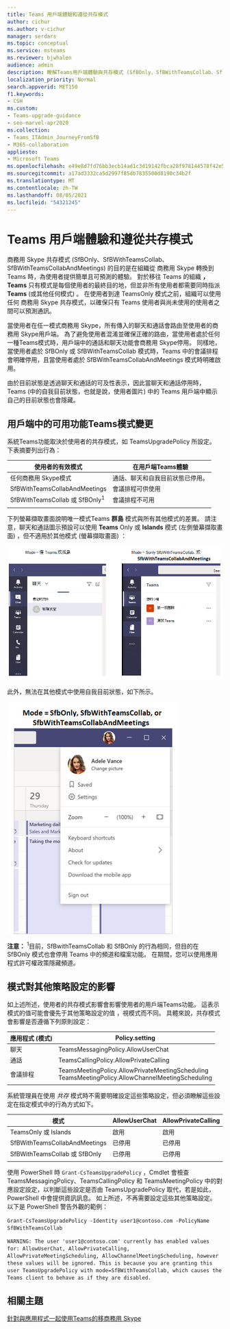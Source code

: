 ```yaml
---
title: Teams 用戶端體驗和遵從共存模式
author: cichur
ms.author: v-cichur
manager: serdars
ms.topic: conceptual
ms.service: msteams
ms.reviewer: bjwhalen
audience: admin
description: 瞭解Teams用戶端體驗與共存模式 (SfBOnly、SfBWithTeamsCollab、SfBWithTeamsCollabAndMeetings) 。
localization_priority: Normal
search.appverid: MET150
f1.keywords:
- CSH
ms.custom:
- Teams-upgrade-guidance
- seo-marvel-apr2020
ms.collection:
- Teams_ITAdmin_JourneyFromSfB
- M365-collaboration
appliesto:
- Microsoft Teams
ms.openlocfilehash: e49e8d7fd76bb3ecb14ad1c3d19142fbca28f978144578f42e5d106ef7c1d511
ms.sourcegitcommit: a17ad3332ca5d2997f85db7835500d8190c34b2f
ms.translationtype: MT
ms.contentlocale: zh-TW
ms.lasthandoff: 08/05/2021
ms.locfileid: "54321245"
---
```

# <a name="teams-client-experience-and-conformance-to-coexistence-modes"></a>Teams 用戶端體驗和遵從共存模式

<a name="about-upgrade-basic"></a>

商務用 Skype 共存模式 (SfBOnly、SfBWithTeamsCollab、SfBWithTeamsCollabAndMeetings) 的目的是在組織從 商務用 Skype 轉換到 Teams 時，為使用者提供簡單且可預測的體驗。  對於移往 Teams 的組織 **，Teams** 只有模式是每個使用者的最終目的地，但並非所有使用者都需要同時指派 **Teams** (或其他任何模式) 。  在使用者到達 TeamsOnly 模式之前，組織可以使用任何 商務用 Skype 共存模式，以確保只有 Teams 使用者與尚未使用的使用者之間可以預測通訊。 

當使用者在任一模式商務用 Skype，所有傳入的聊天和通話會路由至使用者的商務用 Skype用戶端。 為了避免使用者混淆並確保正確的路由，當使用者處於任何一種Teams模式時，用戶端中的通話和聊天功能會商務用 Skype停用。 同樣地，當使用者處於 SfBOnly 或 SfBWithTeamsCollab 模式時，Teams 中的會議排程會明確停用，且當使用者處於 SfBWithTeamsCollabAndMeetings 模式時明確啟用。

由於目前狀態是透過聊天和通話的可及性表示，因此當聊天和通話停用時，Teams (中的自我目前狀態，也就是說，使用者圖片) 中的 Teams 用戶端中顯示自己的目前狀態也會隱藏。 

## <a name="how-the-available-functionality-in-teams-client-changes-based-on-mode"></a>用戶端中的可用功能Teams模式變更

系統Teams功能取決於使用者的共存模式，如 TeamsUpgradePolicy 所設定。 下表摘要列出行為：

|使用者的有效模式|在用戶端Teams體驗|
|---|---|
|任何商務用 Skype模式|通話、聊天和自我目前狀態已停用。|
|SfBWithTeamsCollabAndMeetings|會議排程可供使用|
|SfBWithTeamsCollab 或 SfBOnly<sup>1</sup>|會議排程不可用|
|||

下列螢幕擷取畫面說明唯一模式Teams **群島** 模式與所有其他模式的差異。 請注意，聊天和通話圖示預設可以使用 **Teams** Only 或 **Islands** 模式 (左側螢幕擷取畫面) ，但不適用於其他模式 (螢幕擷取畫面) ：

![兩種模式並排比較Teams比較](media/teams-mode-comparison.png)

此外，無法在其他模式中使用自我目前狀態，如下所示。

![會議第一次中的自我目前狀態螢幕擷取畫面](media/meetings-first-no-self-presence-general.png)
 
**注意：** 
<sup>1</sup>目前，SfBwithTeamsCollab 和 SfBOnly 的行為相同，但目的在 SfBOnly 模式也會停用 Teams 中的頻道和檔案功能。 在期間，您可以使用應用程式許可權政策隱藏頻道。


## <a name="impact-of-mode-on-other-policy-settings"></a>模式對其他策略設定的影響
如上述所述，使用者的共存模式影響會影響使用者的用戶端Teams功能。 這表示模式的值可能會優先于其他策略設定的值 ，視模式而不同。 具體來說，共存模式會影響是否遵循下列原則設定：

|**應用程式 (模式)**|**Policy.setting**|
|---|---|
|聊天|TeamsMessagingPolicy.AllowUserChat|
|通話|TeamsCallingPolicy.AllowPrivateCalling|
|會議排程|TeamsMeetingPolicy.AllowPrivateMeetingScheduling</br>TeamsMeetingPolicy.AllowChannelMeetingScheduling|
|||

系統管理員在使用 *共存* 模式時不需要明確設定這些策略設定，但必須瞭解這些設定在指定模式中的行為方式如下。 

|模式|AllowUserChat|AllowPrivateCalling|AllowPrivateMeetingScheduling|AllowChannelMeetingScheduling|
|---|---|---|---|---|
|TeamsOnly 或 Islands|啟用|啟用|啟用|啟用|
|SfBWithTeamsCollabAndMeetings|已停用|已停用|啟用|啟用|
|SfBWithTeamsCollab 或 SfBOnly|已停用|已停用|已停用|已停用|
||||||

使用 PowerShell 時 `Grant-CsTeamsUpgradePolicy` ，Cmdlet 會檢查 TeamsMessagingPolicy、TeamsCallingPolicy 和 TeamsMeetingPolicy 中的對應設定設定，以判斷這些設定是否由 TeamsUpgradePolicy 取代，若是如此，PowerShell 中會提供資訊訊息。  如上所述，不再需要設定這些其他策略設定。 以下是 PowerShell 警告外觀的範例：

`Grant-CsTeamsUpgradePolicy -Identity user1@contoso.com -PolicyName SfBWithTeamsCollab`

`WARNING: The user 'user1@contoso.com' currently has enabled values for: AllowUserChat, AllowPrivateCalling, AllowPrivateMeetingScheduling, AllowChannelMeetingScheduling, however these values will be ignored. This is because you are granting this user TeamsUpgradePolicy with mode=SfBWithTeamsCollab, which causes the Teams client to behave as if they are disabled.`



## <a name="related-topics"></a>相關主題

[針對與應用程式一起使用Teams的移商務用 Skype](./migration-interop-guidance-for-teams-with-skype.md)